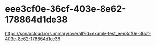 # eee3cf0e-36cf-403e-8e62-178864d1de38
https://sonarcloud.io/summary/overall?id=examly-test_eee3cf0e-36cf-403e-8e62-178864d1de38
